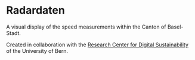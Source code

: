 # Radardaten

A visual display of the speed measurements within the Canton of Basel-Stadt. 

Created in collaboration with the [Research Center for Digital Sustainability](http://www.digitale-nachhaltigkeit.unibe.ch/) of the University of Bern.